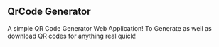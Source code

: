 ## QrCode Generator

A simple QR Code Generator Web Application! To Generate as well as download QR codes for anything real quick!

